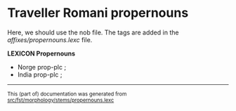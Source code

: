 # Traveller Romani propernouns

Here, we should use the nob file.
The tags are added in the *affixes/propernouns.lexc* file.

**LEXICON Propernouns** 
* Norge prop-plc ;
* India prop-plc ;

* * *

<small>This (part of) documentation was generated from [src/fst/morphology/stems/propernouns.lexc](https://github.com/giellalt/lang-rmg/blob/main/src/fst/morphology/stems/propernouns.lexc)</small>
